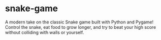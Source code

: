 # snake-game
A modern take on the classic Snake game built with Python and Pygame! Control the snake, eat food to grow longer, and try to beat your high score without colliding with walls or yourself.
